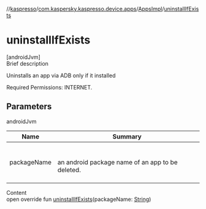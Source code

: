 //[kaspresso](../../index.md)/[com.kaspersky.kaspresso.device.apps](../index.md)/[AppsImpl](index.md)/[uninstallIfExists](uninstall-if-exists.md)



# uninstallIfExists  
[androidJvm]  
Brief description  




Uninstalls an app via ADB only if it installed



Required Permissions: INTERNET.





## Parameters  
  
androidJvm  
  
|  Name|  Summary| 
|---|---|
| packageName| <br><br>an android package name of an app to be deleted.<br><br>
  
  
Content  
open override fun [uninstallIfExists](uninstall-if-exists.md)(packageName: [String](https://kotlinlang.org/api/latest/jvm/stdlib/kotlin/-string/index.html))  



